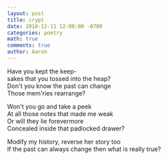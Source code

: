 ```yaml
---
layout: post
title: crypt
date: 2018-12-11 12:00:00 -0700
categories: poetry 
math: true
comments: true
author: Aaron
---
```


Have you kept the keep-  
sakes that you tossed into the heap?  
Don't you know the past can change  
Those mem'ries rearrange?  

Won't you go and take a peek  
At all those notes that made me weak  
Or will they lie forevermore  
Concealed inside that padlocked drawer?

Modify my history, reverse her story too  
If the past can always change then what is really true?  